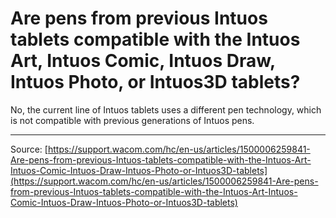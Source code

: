 # Are pens from previous Intuos tablets compatible with the Intuos Art, Intuos Comic, Intuos Draw, Intuos Photo, or Intuos3D tablets?

No, the current line of Intuos tablets uses a different pen technology, which is not compatible with previous generations of Intuos pens.

---
Source: [https://support.wacom.com/hc/en-us/articles/1500006259841-Are-pens-from-previous-Intuos-tablets-compatible-with-the-Intuos-Art-Intuos-Comic-Intuos-Draw-Intuos-Photo-or-Intuos3D-tablets](https://support.wacom.com/hc/en-us/articles/1500006259841-Are-pens-from-previous-Intuos-tablets-compatible-with-the-Intuos-Art-Intuos-Comic-Intuos-Draw-Intuos-Photo-or-Intuos3D-tablets)
